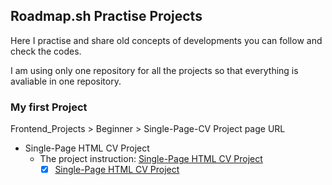 ## Roadmap.sh Practise Projects

Here I practise and share old concepts of developments you can follow and check the codes.

I am using only one repository for all the projects so that everything is avaliable in one repository.

### My first Project
Frontend_Projects > Beginner > Single-Page-CV
Project page URL
- Single-Page HTML CV Project
  - The project instruction: [Single-Page HTML CV Project](https://roadmap.sh/projects/single-page-cv)
    - [x] [Single-Page HTML CV Project](https://github.com/parthamk/roadmap.sh-projects/tree/main/Frontend_Projects/Beginner/Single-Page-CV) 
